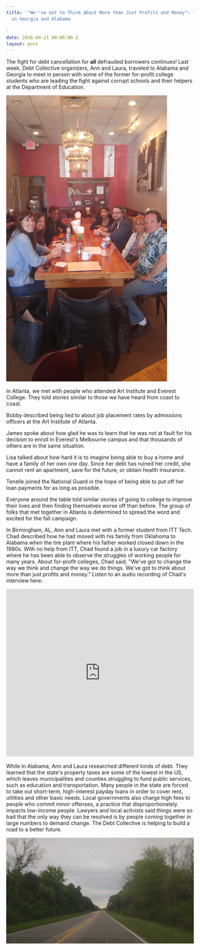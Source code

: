 ```yaml
---
title: '"We''ve Got to Think About More than Just Profits and Money": The Debt Collective
  in Georgia and Alabama

'
date: 2016-04-21 00:00:00 Z
layout: post
---
```


The fight for debt cancellation for **all** defrauded borrowers continues! Last week, Debt Collective organizers, Ann and Laura, traveled to Alabama and Georgia to meet in person with some of the former for-profit college students who are leading the fight against corrupt schools and their helpers at the Department of Education.

![alt](/assets/images/2016/04/groupmeet-1.jpg)

In Atlanta, we met with people who attended Art Institute and Everest College. They told stories similar to those we have heard from coast to coast.  

Bobby described being lied to about job placement rates by admissions officers at the Art Institute of Atlanta.

James spoke about how glad he was to learn that he was not at fault for his decision to enroll in Everest's Melbourne campus and that thousands of others are in the same situation. 

Lisa talked about how hard it is to imagine being able to buy a home and have a family of her own one day. Since her debt has ruined her credit, she cannot rent an apartment, save for the future, or obtain health insurance. 

Tenelle joined the National Guard in the hope of being able to put off her loan payments for as long as possible. 

Everyone around the table told similar stories of going to college to improve their lives and then finding themselves worse off than before. The group of folks that met together in Atlanta is determined to spread the word and excited for the fall campaign. 

In Birmingham, AL, Ann and Laura met with a former student from ITT Tech. Chad described how he had moved with his family from Oklahoma to Alabama when the tire plant where his father worked closed down in the 1980s. With no help from ITT, Chad found a job in a luxury car factory where he has been able to observe the struggles of working people for many years. About for-profit colleges, Chad said, "We've got to change the way we think and change the way we do things. We've got to think about more than just profits and money." Listen to an audio recording of Chad's interview here:

<iframe width="100%" height="450" scrolling="no" frameborder="no" src="https://w.soundcloud.com/player/?url=https%3A//api.soundcloud.com/tracks/260196367&amp;auto_play=false&amp;hide_related=false&amp;show_comments=true&amp;show_user=true&amp;show_reposts=false&amp;visual=true"></iframe>

While in Alabama, Ann and Laura researched different kinds of debt. They learned that the state's property taxes are some of the lowest in the US, which leaves municipalities and counties struggling to fund public services, such as education and transportation. Many people in the state are forced to take out short-term, high-interest payday loans in order to cover rent, utilities and other basic needs. Local governments also charge high fees to people who commit minor offenses, a practice that disproportionately impacts low-income people. Lawyers and local activists said things were so bad that the only way they can be resolved is by people coming together in large numbers to demand change. The Debt Collective is helping to build a road to a better future. 

![alt](/assets/images/2016/04/road1.jpg)
